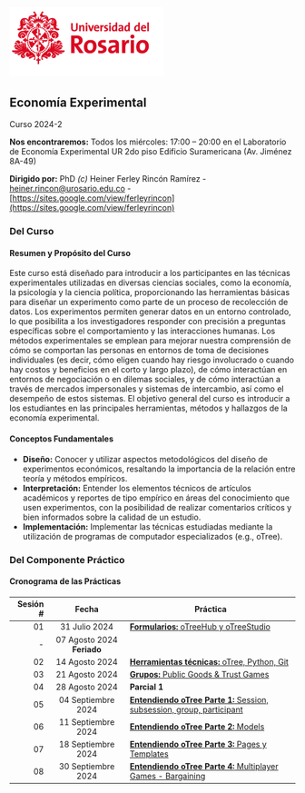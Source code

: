 <img src="imgs/logo_u_rosario.png" title="Logo Universidad del Rosario" alt="Logo Universidad del Rosario" style="width: 17rem;">

## Economía Experimental

Curso 2024-2

**Nos encontraremos:** Todos los miércoles: 17:00 – 20:00 en el Laboratorio de Economía Experimental UR 2do piso Edificio Suramericana (Av. Jiménez 8A-49)

**Dirigido por:** PhD _(c)_ Heiner Ferley Rincón Ramírez - [heiner.rincon@urosario.edu.co](mailto:heiner.rincon@urosario.edu.co) - [https://sites.google.com/view/ferleyrincon](https://sites.google.com/view/ferleyrincon)

### Del Curso

#### Resumen y Propósito del Curso

Este curso está diseñado para introducir a los participantes en las técnicas experimentales utilizadas en diversas ciencias sociales, como la economía, la psicología y la ciencia política, proporcionando las herramientas básicas para diseñar un experimento como parte de un proceso de recolección de datos. Los experimentos permiten generar datos en un entorno controlado, lo que posibilita a los investigadores responder con precisión a preguntas específicas sobre el comportamiento y las interacciones humanas. Los métodos experimentales se emplean para mejorar nuestra comprensión de cómo se comportan las personas en entornos de toma de decisiones individuales (es decir, cómo eligen cuando hay riesgo involucrado o cuando hay costos y beneficios en el corto y largo plazo), de cómo interactúan en entornos de negociación o en dilemas sociales, y de cómo interactúan a través de mercados impersonales y sistemas de intercambio, así como el desempeño de estos sistemas. El objetivo general del curso es introducir a los estudiantes en las principales herramientas, métodos y hallazgos de la economía experimental. 

#### Conceptos Fundamentales

- **Diseño:** Conocer y utilizar aspectos metodológicos del diseño de experimentos económicos, resaltando la importancia de la relación entre teoría y métodos empíricos.
- **Interpretación:** Entender los elementos técnicos de artículos académicos y reportes de tipo empírico en áreas del conocimiento que usen experimentos, con la posibilidad de realizar comentarios críticos y bien informados sobre la calidad de un estudio.
- **Implementación:** Implementar las técnicas estudiadas mediante la utilización de programas de computador especializados (e.g., oTree).

### Del Componente Práctico

#### Cronograma de las Prácticas

| Sesión # | Fecha | Práctica |
|---------:|:-----:|----------|
| 01 | 31 Julio 2024 | [**Formularios:** oTreeHub y oTreeStudio](clases/01_oTreeHub) |
| - | 07 Agosto 2024 **Feriado** |  |
| 02 | 14 Agosto 2024 | [**Herramientas técnicas:** oTree, Python, Git](clases/02_oTree_Python/) |
| 03 | 21 Agosto 2024 | [**Grupos:** Public Goods & Trust Games](clases/03_groups_publicGoods_trust_games) |
| 04 | 28 Agosto 2024 | **Parcial 1** |
| 05 | 04 Septiembre 2024 | [**Entendiendo oTree Parte 1:** Session, subsession, group, participant](clases/04_entendiendo_oTree_parte01) |
| 06 | 11 Septiembre 2024 | [**Entendiendo oTree Parte 2:** Models](clases/05_entendiendo_oTree_parte02) |
| 07 | 18 Septiembre 2024 | [**Entendiendo oTree Parte 3:** Pages y Templates](clases/06_entendiendo_oTree_parte03) |
| 08 | 30 Septiembre 2024 | [**Entendiendo oTree Parte 4:** Multiplayer Games - Bargaining](clases/07_entendiendo_oTree_parte04) |

